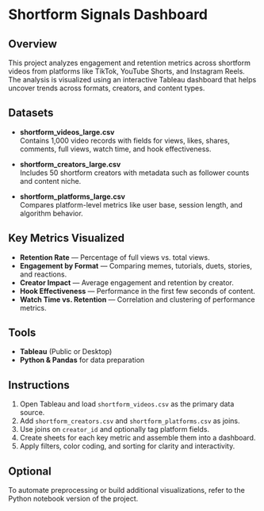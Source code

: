 # Shortform Signals Dashboard

## Overview

This project analyzes engagement and retention metrics across shortform videos from platforms like TikTok, YouTube Shorts, and Instagram Reels. The analysis is visualized using an interactive Tableau dashboard that helps uncover trends across formats, creators, and content types.

## Datasets

- **shortform_videos_large.csv**  
  Contains 1,000 video records with fields for views, likes, shares, comments, full views, watch time, and hook effectiveness.

- **shortform_creators_large.csv**  
  Includes 50 shortform creators with metadata such as follower counts and content niche.

- **shortform_platforms_large.csv**  
  Compares platform-level metrics like user base, session length, and algorithm behavior.

## Key Metrics Visualized

-  **Retention Rate** — Percentage of full views vs. total views.
-  **Engagement by Format** — Comparing memes, tutorials, duets, stories, and reactions.
-  **Creator Impact** — Average engagement and retention by creator.
-  **Hook Effectiveness** — Performance in the first few seconds of content.
-  **Watch Time vs. Retention** — Correlation and clustering of performance metrics.

## Tools

- **Tableau** (Public or Desktop)
- **Python & Pandas** for data preparation

## Instructions

1. Open Tableau and load `shortform_videos.csv` as the primary data source.
2. Add `shortform_creators.csv` and `shortform_platforms.csv` as joins.
3. Use joins on `creator_id` and optionally tag platform fields.
4. Create sheets for each key metric and assemble them into a dashboard.
5. Apply filters, color coding, and sorting for clarity and interactivity.

## Optional

To automate preprocessing or build additional visualizations, refer to the Python notebook version of the project.
